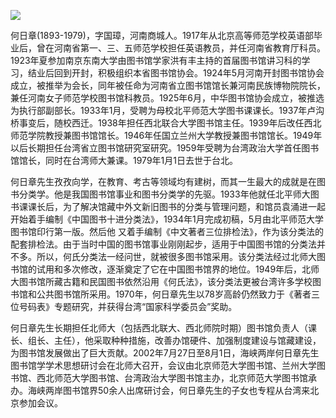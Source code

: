 ![](https://s2.loli.net/2022/09/01/4SmOBJI3TklNfj8.png)

何日章(1893-1979)，字国璋，河南商城人。1917年从北京高等师范学校英语部毕业后，曾在河南省第一、三、五师范学校担任英语教员，并任河南省教育厅科员。1923年夏参加南京东南大学由图书馆学家洪有丰主持的首届图书馆讲习科的学习，结业后回到开封，积极组织本省图书馆协会。1924年5月河南开封图书馆协会成立，被推举为会长，同年被任命为河南省立图书馆馆长兼河南民族博物院院长，兼任河南女子师范学校图书馆科教员。1925年6月，中华图书馆协会成立，被推选为执行部副部长。1933年1月，受聘为母校北平师范大学图书课课长。1937年卢沟桥事变后，随校西迁。1938年担任西北联合大学图书馆主任。1939年后改任西北师范学院教授兼图书馆馆长。1946年任国立兰州大学教授兼图书馆馆长。1949年以后长期担任台湾省立图书馆研究室研究。1959年受聘为台湾政治大学首任图书馆馆长，同时在台湾师大兼课。1979年1月1日去世于台北。

何日章先生孜孜向学，在教育、考古等领域均有建树，而其一生最大的成就是在图书分类学。他是我国图书馆事业和图书分类学的先驱。1933年他就任北平师大图书课课长后，为了解决馆藏中外文新旧图书的分类与管理问题，和馆员袁涌进一起开始着手编制《中国图书十进分类法》，1934年1月完成初稿，5月由北平师范大学图书馆印行第一版。然后他 又着手编制《中文著者三位排检法》，作为该分类法的配套排检法。由于当时中国的图书馆事业刚刚起步，适用于中国图书馆的分类法并不多。所以，何氏分类法一经问世，就被很多图书馆采用。该分类法经过北师大图书馆的试用和多次修改，逐渐奠定了它在中国图书馆界的地位。1949年后，北师大图书馆所藏古籍和民国图书依然沿用《何氏法》，该分类法更被台湾许多学校图书馆和公共图书馆所采用。1970年，何日章先生以78岁高龄仍然致力于《著者三位号码表》专题研究，并获得台湾“国家科学委员会”奖助。

何日章先生长期担任北师大（包括西北联大、西北师院时期）图书馆负责人（课长、组长、主任），他采取种种措施，改善办馆硬件、加强制度建设与馆藏建设，为图书馆发展做出了巨大贡献。2002年7月27日至8月1日，海峡两岸何日章先生图书馆学学术思想研讨会在北师大召开，会议由北京师范大学图书馆、兰州大学图书馆、西北师范大学图书馆、台湾政治大学图书馆主办，北京师范大学图书馆承办。海峡两岸图书馆界50余人出席研讨会，何日章先生的子女也专程从台湾来北京参加会议。